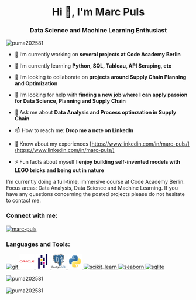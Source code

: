 <h1 align="center">Hi 👋, I'm Marc Puls</h1>
<h3 align="center">Data Science and Machine Learning Enthusiast</h3>

<p align="left"> <img src="https://komarev.com/ghpvc/?username=puma202581&label=Profile%20views&color=0e75b6&style=flat" alt="puma202581" /> </p>

- 🔭 I’m currently working on **several projects at Code Academy Berlin**

- 🌱 I’m currently learning **Python, SQL, Tableau, API Scraping, etc**

- 👯 I’m looking to collaborate on **projects around Supply Chain Planning and Optimization**

- 🤝 I’m looking for help with **finding a new job where I can apply passion for Data Science, Planning and Supply Chain**

- 💬 Ask me about **Data Analysis and Process optimzation in Supply Chain**

- 📫 How to reach me:  **Drop me a note on LinkedIn**

- 📄 Know about my experiences [https://www.linkedin.com/in/marc-puls/](https://www.linkedin.com/in/marc-puls/)

- ⚡ Fun facts about myself **I enjoy building self-invented models with LEGO bricks and being out in nature**


I'm currently doing a full-time, immersive course at Code Academy Berlin. Focus areas: Data Analysis, Data Science and Machine Learning.
If you have any questions concerning the posted projects please do not hesitate to contact me.


<h3 align="left">Connect with me:</h3>
<p align="left">
<a href="https://linkedin.com/in/marc-puls" target="blank"><img align="center" src="https://raw.githubusercontent.com/rahuldkjain/github-profile-readme-generator/master/src/images/icons/Social/linked-in-alt.svg" alt="marc-puls" height="30" width="40" /></a>
</p>

<h3 align="left">Languages and Tools:</h3>
<p align="left"> <a href="https://git-scm.com/" target="_blank" rel="noreferrer"> <img src="https://www.vectorlogo.zone/logos/git-scm/git-scm-icon.svg" alt="git" width="40" height="40"/> </a> <a href="https://www.oracle.com/" target="_blank" rel="noreferrer"> <img src="https://raw.githubusercontent.com/devicons/devicon/master/icons/oracle/oracle-original.svg" alt="oracle" width="40" height="40"/> </a> <a href="https://pandas.pydata.org/" target="_blank" rel="noreferrer"> <img src="https://raw.githubusercontent.com/devicons/devicon/2ae2a900d2f041da66e950e4d48052658d850630/icons/pandas/pandas-original.svg" alt="pandas" width="40" height="40"/> </a> <a href="https://www.postgresql.org" target="_blank" rel="noreferrer"> <img src="https://raw.githubusercontent.com/devicons/devicon/master/icons/postgresql/postgresql-original-wordmark.svg" alt="postgresql" width="40" height="40"/> </a> <a href="https://www.python.org" target="_blank" rel="noreferrer"> <img src="https://raw.githubusercontent.com/devicons/devicon/master/icons/python/python-original.svg" alt="python" width="40" height="40"/> </a> <a href="https://scikit-learn.org/" target="_blank" rel="noreferrer"> <img src="https://upload.wikimedia.org/wikipedia/commons/0/05/Scikit_learn_logo_small.svg" alt="scikit_learn" width="40" height="40"/> </a> <a href="https://seaborn.pydata.org/" target="_blank" rel="noreferrer"> <img src="https://seaborn.pydata.org/_images/logo-mark-lightbg.svg" alt="seaborn" width="40" height="40"/> </a> <a href="https://www.sqlite.org/" target="_blank" rel="noreferrer"> <img src="https://www.vectorlogo.zone/logos/sqlite/sqlite-icon.svg" alt="sqlite" width="40" height="40"/> </a> </p>

<p><img align="center" src="https://github-readme-stats.vercel.app/api/top-langs?username=puma202581&show_icons=true&locale=en&layout=compact" alt="puma202581" /></p>

<p><img align="center" src="https://github-readme-streak-stats.herokuapp.com/?user=puma202581&" alt="puma202581" /></p>

